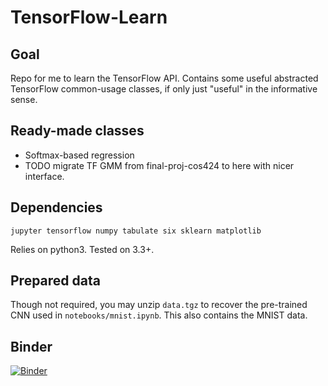 # TensorFlow-Learn

## Goal

Repo for me to learn the TensorFlow API. Contains some useful abstracted TensorFlow common-usage classes, if only just "useful" in the informative sense.

## Ready-made classes

* Softmax-based regression
* TODO migrate TF GMM from final-proj-cos424 to here with nicer interface.

## Dependencies

`jupyter tensorflow numpy tabulate six sklearn matplotlib`

Relies on python3. Tested on 3.3+.

## Prepared data

Though not required, you may unzip `data.tgz` to recover the pre-trained CNN used in `notebooks/mnist.ipynb`. This also contains the MNIST data.

## Binder

[![Binder](http://mybinder.org/badge.svg)](http://mybinder.org/repo/vlad17/TensorFlow-Learn)

